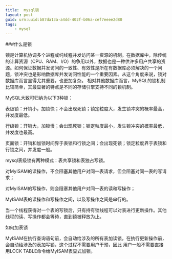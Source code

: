 ```yaml
---
title:  mysql锁
layout: post
guid: urn:uuid:b87da13a-a4dd-402f-b06a-cef7eeee2d80
tags:
    - mysql
---
```


###什么是锁

锁是计算机协调多个进程或纯线程并发访问某一资源的机制。在数据库中，除传统的计算资源（CPU、RAM、I/O）的争用以外，数据也是一种供许多用户共享的资源。如何保证数据并发访问的一致性、有效性是所在有数据库必须解决的一个问题，锁冲突也是影响数据库并发访问性能的一个重要因素。从这个角度来说，锁对数据库而言显得尤其重要，也更加复杂。
相对其他数据库而言，MySQL的锁机制比较简单，其最显著的特点是不同的存储引擎支持不同的锁机制。

MySQL大致可归纳为以下3种锁：

表级锁：开销小，加锁快；不会出现死锁；锁定粒度大，发生锁冲突的概率最高，并发度最低。

行级锁：开销大，加锁慢；会出现死锁；锁定粒度最小，发生锁冲突的概率最低，并发度也最高。

页面锁：开销和加锁时间界于表锁和行锁之间；会出现死锁；锁定粒度界于表锁和行锁之间，并发度一般。

mysql表级锁有两种模式：表共享锁和表独占写锁。

对MyISAM的读操作，不会阻塞其他用户对同一表请求，但会阻塞对同一表的写请求；

对MyISAM的写操作，则会阻塞其他用户对同一表的读和写操作；

MyISAM表的读操作和写操作之间，以及写操作之间是串行的。

当一个线程获得对一个表的写锁后，只有持有锁线程可以对表进行更新操作。其他线程的读、写操作都会等待，直到锁被释放为止。

如何加表锁

MyISAM在执行查询语句前，会自动给涉及的所有表加读锁，在执行更新操作前，会自动给涉及的表加写锁，这个过程不需要用户干预，因此
用户一般不需要直接用LOCK TABLE命令给MyISAM表显式加锁。